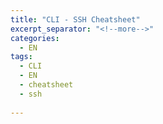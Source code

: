 ```yaml
---
title: "CLI - SSH Cheatsheet"
excerpt_separator: "<!--more-->"
categories:
  - EN
tags:
  - CLI
  - EN
  - cheatsheet
  - ssh
  
---
```




